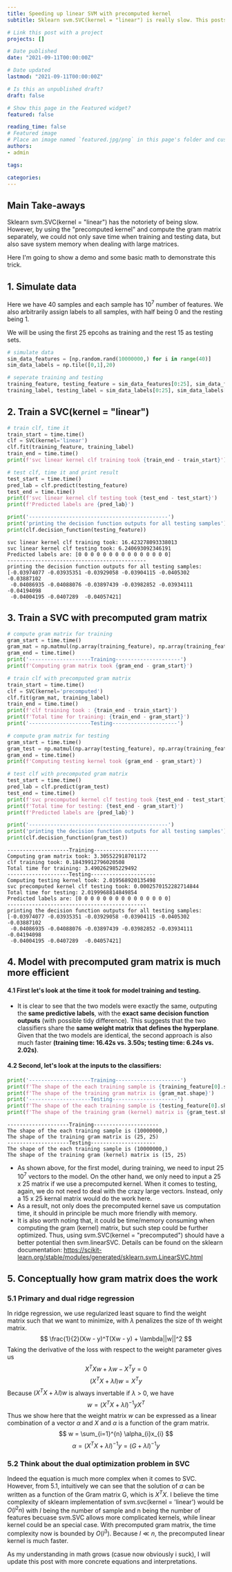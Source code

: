 ```yaml
---
title: Speeding up linear SVM with precomputed kernel
subtitle: Sklearn svm.SVC(kernel = "linear") is really slow. This posts shows a trick for speeding up this process by precomputing the gram matrix of the linear kernal. This step does not require too much hussle, besides some extra matrix multiplication and re-orginizing training and testing data. But the precomputed linear kernal dramatically speed up linear SVC computation. This is another trick used in FCMA to speed up its computation process. 

# Link this post with a project
projects: []

# Date published
date: "2021-09-11T00:00:00Z"

# Date updated
lastmod: "2021-09-11T00:00:00Z"

# Is this an unpublished draft?
draft: false

# Show this page in the Featured widget?
featured: false

reading_time: false
# Featured image
# Place an image named `featured.jpg/png` in this page's folder and customize its options here.
authors:
- admin

tags:

categories:
---
```


## **Main Take-aways**
Sklearn svm.SVC(kernel = "linear") has the notoriety of being slow. However, by using the "precomputed kernel" and compute the gram matrix separately, we could not only save time when training and testing data, but also save system memory when dealing with large matrices.  

Here I'm going to show a demo and some basic math to demonstrate this trick. 

## **1. Simulate data**
Here we have 40 samples and each sample has $10^7$ number of features. 
We also arbitrarily assign labels to all samples, with half being 0 and the resting being 1.  

We will be using the first 25 epcohs as training and the rest 15 as testing sets. 


```python
# simulate data
sim_data_features = [np.random.rand(10000000,) for i in range(40)]
sim_data_labels = np.tile([0,1],20)

# seperate training and testing
training_feature, testing_feature = sim_data_features[0:25], sim_data_features[25:40],
training_label, testing_label = sim_data_labels[0:25], sim_data_labels[25:40]
```

## **2. Train a SVC(kernel = "linear")**



```python
# train clf, time it
train_start = time.time()
clf = SVC(kernel='linear')
clf.fit(training_feature, training_label)
train_end = time.time()
print(f'svc linear kernel clf training took {train_end - train_start}')

# test clf, time it and print result 
test_start = time.time()
pred_lab = clf.predict(testing_feature)
test_end = time.time()
print(f'svc linear kernel clf testing took {test_end - test_start}')
print(f'Predicted labels are {pred_lab}')

print('---------------------------------------------')
print('printing the decision function outputs for all testing samples')
print(clf.decision_function(testing_feature))
```

    svc linear kernel clf training took: 16.423278093338013
    svc linear kernel clf testing took: 6.240693092346191
    Predicted labels are: [0 0 0 0 0 0 0 0 0 0 0 0 0 0 0]
    ---------------------------------------------
    printing the decision function outputs for all testing samples:
    [-0.03974077 -0.03935351 -0.03929058 -0.03904115 -0.0405302  -0.03887102
     -0.04086935 -0.04088076 -0.03897439 -0.03982852 -0.03934111 -0.04194098
     -0.04004195 -0.0407289  -0.04057421]


## **3. Train a SVC with precomputed gram matrix**


```python
# compute gram matrix for training 
gram_start = time.time()
gram_mat = np.matmul(np.array(training_feature), np.array(training_feature).T)
gram_end = time.time()
print('--------------------Training---------------------')
print(f'Computing gram matrix took {gram_end - gram_start}')

# train clf with precomputed gram matrix 
train_start = time.time()
clf = SVC(kernel='precomputed')
clf.fit(gram_mat, training_label)
train_end = time.time()
print(f'clf training took : {train_end - train_start}')
print(f'Total time for training: {train_end - gram_start}')
print('--------------------Testing---------------------')

# compute gram matrix for testing 
gram_start = time.time()
gram_test = np.matmul(np.array(testing_feature), np.array(training_feature).T)
gram_end = time.time()
print(f'Computing testing kernel took {gram_end - gram_start}')

# test clf with precomputed gram matrix 
test_start = time.time()
pred_lab = clf.predict(gram_test)
test_end = time.time()
print(f'svc precomputed kernel clf testing took {test_end - test_start}')
print(f'Total time for testing: {test_end - gram_start}')
print(f'Predicted labels are {pred_lab}')

print('---------------------------------------------')
print('printing the decision function outputs for all testing samples')
print(clf.decision_function(gram_test))
```

    --------------------Training---------------------
    Computing gram matrix took: 3.305522918701172
    clf training took: 0.18439912796020508
    Total time for training: 3.490262985229492
    --------------------Testing---------------------
    Computing testing kernel took: 2.019568920135498
    svc precomputed kernel clf testing took: 0.0002570152282714844
    Total time for testing: 2.0199968814849854
    Predicted labels are: [0 0 0 0 0 0 0 0 0 0 0 0 0 0 0]
    ---------------------------------------------
    printing the decision function outputs for all testing samples:
    [-0.03974077 -0.03935351 -0.03929058 -0.03904115 -0.0405302  -0.03887102
     -0.04086935 -0.04088076 -0.03897439 -0.03982852 -0.03934111 -0.04194098
     -0.04004195 -0.0407289  -0.04057421]


## **4. Model with precomputed gram matrix is much more efficient**
#### 4.1 First let's look at the time it took for model training and testing. 

- It is clear to see that the two models were exactly the same, outputing the **same predictive labels**, with the **exact same decision function outputs** (with possible tidy difference). This suggests that the two classifiers share the **same weight matrix that defines the hyperplane**. Given that the two models are identical, the second approach is also much faster **(training time: 16.42s vs. 3.50s; testing time: 6.24s vs. 2.02s)**. 

#### 4.2 Second, let's look at the inputs to the classifiers:



```python
print('--------------------Training---------------------')
print(f'The shape of the each training sample is {training_feature[0].shape}')
print(f'The shape of the training gram matrix is {gram_mat.shape}')
print('--------------------Testing---------------------')
print(f'The shape of the each training sample is {testing_feature[0].shape}')
print(f'The shape of the training gram (kernel) matrix is {gram_test.shape}')
```

    --------------------Training---------------------
    The shape of the each training sample is (10000000,)
    The shape of the training gram matrix is (25, 25)
    --------------------Testing---------------------
    The shape of the each training sample is (10000000,)
    The shape of the training gram (kernel) matrix is (15, 25)


- As shown above, for the first model, during training, we need to input 25 $10^7$ vectors to the model. On the other hand, we only need to input a 25 x 25 matrix if we use a precomputed kernel. When it comes to testing, again, we do not need to deal with the crazy large vectors. Instead, only a 15 x 25 kernal matrix would do the work here. 
- As a result, not only does the precomputed kernel save us computation time, it should in principle be much more friendly with memory. 
- It is also worth noting that, it could be time/memory consuming when computing the gram (kernel) matrix, but such step could be further optimized. Thus, using svm.SVC(kernel = "precomputed") should have a better potential then svm.linearSVC. Details can be found on the sklearn documentation: https://scikit-learn.org/stable/modules/generated/sklearn.svm.LinearSVC.html


## **5. Conceptually how gram matrix does the work**

### 5.1 Primary and dual ridge regression 
In ridge regression, we use regularized least square to find the weight matrix such that we want to minimize, with $\lambda$ penalizes the size of th weight matrix.
$$ \frac{1}{2}(Xw - y)^T(Xw - y) + \lambda||w||^2 $$
Taking the derivative of the loss with respect to the weight parameter gives us
$$ X^TXw + \lambda w - X^Ty = 0 $$
$$ (X^TX + \lambda I)w = X^Ty $$
Because $(X^TX + \lambda I)w$ is always invertable if $\lambda$ > 0, we have 
$$ w = (X^TX + \lambda I)^{-1}yX^T$$
Thus we show here that the weight matrix $w$ can be expressed as a linear combination of a vector $\alpha$ and $X$ and $\alpha$ is a function of the gram matrix. 
$$ w = \sum_{i=1}^{n} \alpha_{i}x_{i} $$
$$ \alpha = (X^TX + \lambda I)^{-1}y = (G + \lambda I)^{-1}y $$

### 5.2 Think about the dual optimization problem in SVC
Indeed the equation is much more complex when it comes to SVC. However, from 5.1, intuitively we can see that the solution of $\alpha$ can be written as a function of the Gram matrix G, which is $X^TX$. I believe the time complexity of sklearn implementation of svm.svc(kernel = 'linear') would be $O(l^2n)$ with $l$ being the number of sample and n being the number of features becuase svm.SVC allows more complicated kernels, while linear kernel could be an special case. With precomputed gram matrix, the time complexity now is bounded by $O(l^3)$. Because $l \ll n$, the precomputed linear kernel is much faster. <br>

As my understanding in math grows (casue now obviously i suck), I will update this post with more concrete equations and interpretations. 


